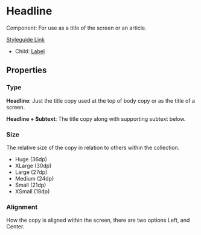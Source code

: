# Headline

Component: For use as a title of the screen or an article.

[Styleguide Link](https://zpl.io/a8DGR3K)

- Child: [Label](https://github.com/able-app/docs/blob/11bba28ef1491560027e9f7e377c9a1bba80bf2e/controls/%CE%B5%20elements/label.md)

## Properties

### Type

**Headline**: Just the title copy used at the top of body copy or as the title of a screen.

**Headline + Subtext**: The title copy along with supporting subtext below.

### Size

The relative size of the copy in relation to others within the collection.

- Huge (36dp)
- XLarge (30dp)
- Large (27dp)
- Medium (24dp)
- Small (21dp)
- XSmall (18dp)

### Alignment

How the copy is aligned within the screen, there are two options Left, and Center.

